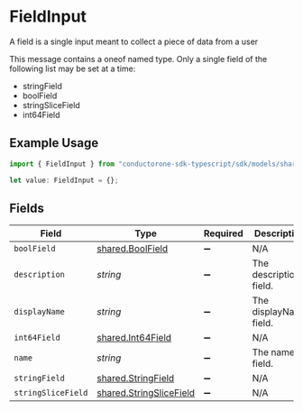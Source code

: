 # FieldInput

A field is a single input meant to collect a piece of data from a user

This message contains a oneof named type. Only a single field of the following list may be set at a time:
  - stringField
  - boolField
  - stringSliceField
  - int64Field


## Example Usage

```typescript
import { FieldInput } from "conductorone-sdk-typescript/sdk/models/shared";

let value: FieldInput = {};
```

## Fields

| Field                                                                     | Type                                                                      | Required                                                                  | Description                                                               |
| ------------------------------------------------------------------------- | ------------------------------------------------------------------------- | ------------------------------------------------------------------------- | ------------------------------------------------------------------------- |
| `boolField`                                                               | [shared.BoolField](../../../sdk/models/shared/boolfield.md)               | :heavy_minus_sign:                                                        | N/A                                                                       |
| `description`                                                             | *string*                                                                  | :heavy_minus_sign:                                                        | The description field.                                                    |
| `displayName`                                                             | *string*                                                                  | :heavy_minus_sign:                                                        | The displayName field.                                                    |
| `int64Field`                                                              | [shared.Int64Field](../../../sdk/models/shared/int64field.md)             | :heavy_minus_sign:                                                        | N/A                                                                       |
| `name`                                                                    | *string*                                                                  | :heavy_minus_sign:                                                        | The name field.                                                           |
| `stringField`                                                             | [shared.StringField](../../../sdk/models/shared/stringfield.md)           | :heavy_minus_sign:                                                        | N/A                                                                       |
| `stringSliceField`                                                        | [shared.StringSliceField](../../../sdk/models/shared/stringslicefield.md) | :heavy_minus_sign:                                                        | N/A                                                                       |
